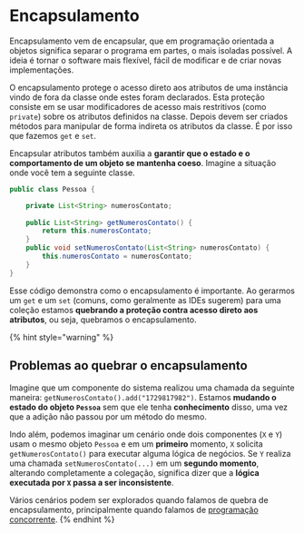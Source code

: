 # Encapsulamento

Encapsulamento vem de encapsular, que em programação orientada a objetos significa separar o programa em partes, o mais isoladas possível. A ideia é tornar o software mais flexível, fácil de modificar e de criar novas implementações.

O encapsulamento protege o acesso direto aos atributos de uma instância vindo de fora da classe onde estes foram declarados. Esta proteção consiste em se usar modificadores de acesso mais restritivos \(como `private`\) sobre os atributos definidos na classe. Depois devem ser criados métodos para manipular de forma indireta os atributos da classe. É por isso que fazemos `get` e `set`.

Encapsular atributos também auxilia a **garantir que o estado e o comportamento de um objeto se mantenha coeso**. Imagine a situação onde você tem a seguinte classe.

```java
public class Pessoa {

    private List<String> numerosContato;
    
    public List<String> getNumerosContato() {
        return this.numerosContato;
    }
    public void setNumerosContato(List<String> numerosContato) {
        this.numerosContato = numerosContato;
    }
}
```

Esse código demonstra como o encapsulamento é importante. Ao gerarmos um `get` e um `set` \(comuns, como geralmente as IDEs sugerem\) para uma coleção estamos **quebrando a proteção contra acesso direto aos atributos**, ou seja, quebramos o encapsulamento.

{% hint style="warning" %}
## **Problemas ao quebrar o encapsulamento**

Imagine que um componente do sistema realizou uma chamada da seguinte maneira: `getNumerosContato().add("1729817982")`. Estamos **mudando o estado do objeto `Pessoa`** sem que ele tenha **conhecimento** disso, uma vez que a adição não passou por um método do mesmo. 

Indo além, podemos imaginar um cenário onde dois componentes \(`X` e `Y`\) usam o mesmo objeto `Pessoa` e em um **primeiro** momento, `X` solicita `getNumerosContato()` para executar alguma lógica de negócios. Se `Y` realiza uma chamada `setNumerosContato(...)` em um **segundo momento**, alterando completamente a colegação, significa dizer que a **lógica executada por `X` passa a ser inconsistente**.

Vários cenários podem ser explorados quando falamos de quebra de encapsulamento, principalmente quando falamos de [programação concorrente](https://pt.wikipedia.org/wiki/Programa%C3%A7%C3%A3o_concorrente).
{% endhint %}

